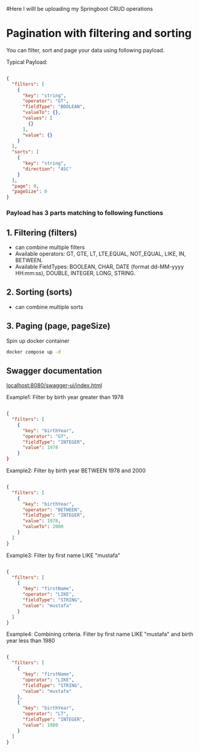 #Here I willl be uploading my Springboot CRUD operations

# Pagination with filtering and sorting


You can filter, sort and page your data using following payload.


Typical Payload:

```json

{
  "filters": [
    {
      "key": "string",
      "operator": "GT",
      "fieldType": "BOOLEAN",
      "valueTo": {},
      "values": [
        {}
      ],
      "value": {}
    }
  ],
  "sorts": [
    {
      "key": "string",
      "direction": "ASC"
    }
  ],
  "page": 0,
  "pageSize": 0
}
```

### Payload has 3 parts matching to following functions

## 1. Filtering (filters)
   + can combine multiple filters
   + Available operators: GT, GTE, LT, LTE,EQUAL, NOT_EQUAL, LIKE, IN, BETWEEN.
   + Available FieldTypes: BOOLEAN, CHAR, DATE (format dd-MM-yyyy HH:mm:ss), DOUBLE, INTEGER, LONG, STRING.

## 2. Sorting (sorts) 
   + can combine multiple sorts
## 3. Paging (page, pageSize)



Spin up docker container

```bash
docker compose up -d
```

## Swagger documentation

[localhost:8080/swagger-ui/index.html](localhost:8080/swagger-ui/index.html)


Example1: Filter by birth year greater than 1978

```json

{
  "filters": [
    {
      "key": "birthYear",
      "operator": "GT",
      "fieldType": "INTEGER",      
      "value": 1978
    }  
}
```

Example2: Filter by birth year BETWEEN 1978 and 2000
```json

{
  "filters": [
    {
      "key": "birthYear",
      "operator": "BETWEEN",
      "fieldType": "INTEGER",      
      "value": 1978,
      "valueTo": 2000
    }  
  ]
}
```


Example3: Filter by first name LIKE "mustafa"
```json

{
  "filters": [
    {
      "key": "firstName",
      "operator": "LIKE",
      "fieldType": "STRING",      
      "value": "mustafa"
    }
  ]
}
```


Example4: Combining criteria. Filter by first name LIKE "mustafa" and birth year less than 1980
```json

{
  "filters": [
    {
      "key": "firstName",
      "operator": "LIKE",
      "fieldType": "STRING",      
      "value": "mustafa"
    },
    {
      "key": "birthYear",
      "operator": "LT",
      "fieldType": "INTEGER",      
      "value": 1980
    }  
  ]
}
```


